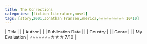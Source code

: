 ```yaml
---
title: The Corrections
categories: [fiction literature,novel]
tags: [story,2001,Jonathan Franzen,America,⭐⭐⭐⭐⭐⭐⭐⭐⭐⭐ 10/10]
---
```


| Title |  |
| Author |  |
| Publication Date |   |
| Country |  |
| Genre |   |
| My Evaluation | ⭐⭐⭐⭐⭐⭐⭐☆☆☆ 7/10  |
        